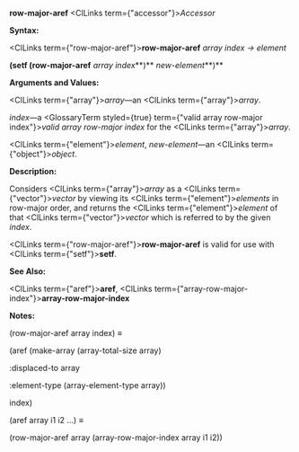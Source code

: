 **row-major-aref** <ClLinks  term={"accessor"}><i>Accessor</i></ClLinks> 



**Syntax:** 



<ClLinks  term={"row-major-aref"}><b>row-major-aref</b></ClLinks> *array index → element* 



<!-- **(setf (row-major-aref** *array index***)** *new-element<ClLinks  term={"t"}><b>*)</b></ClLinks>  -->
**(setf (row-major-aref** *array index***)** *new-element***)** 



**Arguments and Values:** 



<ClLinks  term={"array"}><i>array</i></ClLinks>—an <ClLinks  term={"array"}><i>array</i></ClLinks>. 



*index*—a <GlossaryTerm styled={true} term={"valid array row-major index"}><i>valid array row-major index</i></GlossaryTerm> for the <ClLinks  term={"array"}><i>array</i></ClLinks>. 



<ClLinks  term={"element"}><i>element</i></ClLinks>, *new-element*—an <ClLinks  term={"object"}><i>object</i></ClLinks>. 



**Description:** 



Considers <ClLinks  term={"array"}><i>array</i></ClLinks> as a <ClLinks  term={"vector"}><i>vector</i></ClLinks> by viewing its <ClLinks  term={"element"}><i>elements</i></ClLinks> in row-major order, and returns the <ClLinks  term={"element"}><i>element</i></ClLinks> of that <ClLinks  term={"vector"}><i>vector</i></ClLinks> which is referred to by the given *index*. 



<ClLinks  term={"row-major-aref"}><b>row-major-aref</b></ClLinks> is valid for use with <ClLinks  term={"setf"}><b>setf</b></ClLinks>. 



**See Also:** 



<ClLinks  term={"aref"}><b>aref</b></ClLinks>, <ClLinks  term={"array-row-major-index"}><b>array-row-major-index</b></ClLinks> 



**Notes:** 



(row-major-aref array index) *≡* 



(aref (make-array (array-total-size array) 



:displaced-to array 



:element-type (array-element-type array)) 



index) 



(aref array i1 i2 ...) *≡* 



(row-major-aref array (array-row-major-index array i1 i2)) 







 



 




